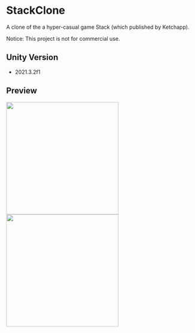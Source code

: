 # StackClone
A clone of the a hyper-casual game Stack (which published by Ketchapp).

Notice: This project is not for commercial use.

## Unity Version
- 2021.3.2f1

## Preview
<p>
  <img src="https://user-images.githubusercontent.com/54947066/174870326-47d009b3-aef7-477e-ac92-ca9706ae64c6.jpg" width="300"></img>
  <img src="https://user-images.githubusercontent.com/54947066/174870347-0583cef7-909e-4222-9293-f6d1340ea9d6.jpg" width="300"></img>
</p>
